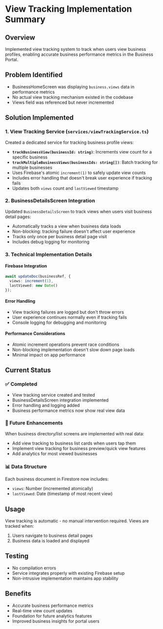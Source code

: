 # View Tracking Implementation Summary

## Overview
Implemented view tracking system to track when users view business profiles, enabling accurate business performance metrics in the Business Portal.

## Problem Identified
- BusinessHomeScreen was displaying `business.views` data in performance metrics
- No actual view tracking mechanism existed in the codebase
- Views field was referenced but never incremented

## Solution Implemented

### 1. View Tracking Service (`services/viewTrackingService.ts`)
Created a dedicated service for tracking business profile views:

- **`trackBusinessView(businessId: string)`**: Increments view count for a specific business
- **`trackMultipleBusinessViews(businessIds: string[])`**: Batch tracking for multiple businesses
- Uses Firebase's atomic `increment(1)` to safely update view counts
- Includes error handling that doesn't break user experience if tracking fails
- Updates both `views` count and `lastViewed` timestamp

### 2. BusinessDetailsScreen Integration
Updated `BusinessDetailsScreen` to track views when users visit business detail pages:

- Automatically tracks a view when business data loads
- Non-blocking: tracking failure doesn't affect user experience
- Tracks only once per business detail page visit
- Includes debug logging for monitoring

### 3. Technical Implementation Details

#### Firebase Integration
```typescript
await updateDoc(businessRef, {
  views: increment(1),
  lastViewed: new Date()
});
```

#### Error Handling
- View tracking failures are logged but don't throw errors
- User experience continues normally even if tracking fails
- Console logging for debugging and monitoring

#### Performance Considerations
- Atomic increment operations prevent race conditions
- Non-blocking implementation doesn't slow down page loads
- Minimal impact on app performance

## Current Status

### ✅ Completed
- View tracking service created and tested
- BusinessDetailsScreen integration implemented
- Error handling and logging added
- Business performance metrics now show real view data

### 🔄 Future Enhancements
When business directory/list screens are implemented with real data:
- Add view tracking to business list cards when users tap them
- Implement view tracking for business preview/quick view features
- Add analytics for most viewed businesses

### 📊 Data Structure
Each business document in Firestore now includes:
- `views`: Number (incremented atomically)
- `lastViewed`: Date (timestamp of most recent view)

## Usage
View tracking is automatic - no manual intervention required. Views are tracked when:
1. Users navigate to business detail pages
2. Business data is loaded and displayed

## Testing
- No compilation errors
- Service integrates properly with existing Firebase setup
- Non-intrusive implementation maintains app stability

## Benefits
- Accurate business performance metrics
- Real-time view count updates
- Foundation for future analytics features
- Improved business insights for portal users
